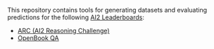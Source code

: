 This repository contains tools for generating datasets and evaluating predictions for the following [AI2 Leaderboards](https://leaderboard.allenai.org/):

* [ARC (AI2 Reasoning Challenge)](arc/)
* [OpenBook QA](openbookqa/)
